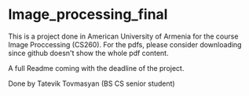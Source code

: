 # Image_processing_final
This is a project done in American University of Armenia for the course Image Proccessing (CS260). For the pdfs, please consider downloading since github doesn't show the whole pdf content. 

A full Readme coming with the deadline of the project.

Done by Tatevik Tovmasyan (BS CS senior student)
